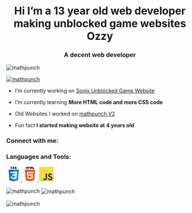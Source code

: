 <h1 align="center">Hi I’m a 13 year old web developer making unblocked game websites Ozzy</h1>
<h3 align="center">A decent web developer</h3>

<p align="left"> <img src="https://komarev.com/ghpvc/?username=mathpunch&label=Profile%20views&color=0e75b6&style=flat" alt="mathpunch" /> </p>

<p align="left"> <a href="https://github.com/ryo-ma/github-profile-trophy"><img src="https://github-profile-trophy.vercel.app/?username=mathpunch" alt="mathpunch" /></a> </p>

- I’m currently working on [Sonix Unblocked Game Website](https://solixmath.github.io/)

- I’m currently learning **More HTML code and more CSS code**

- Old Websites I worked on [mathpunch V2](https://mathpunch.github.io/)

- Fun fact **I started making website at 4 years old**

<h3 align="left">Connect with me:</h3>
<p align="left">
</p>

<h3 align="left">Languages and Tools:</h3>
<p align="left"> <a href="https://www.w3schools.com/css/" target="_blank" rel="noreferrer"> <img src="https://raw.githubusercontent.com/devicons/devicon/master/icons/css3/css3-original-wordmark.svg" alt="css3" width="40" height="40"/> </a> <a href="https://www.w3.org/html/" target="_blank" rel="noreferrer"> <img src="https://raw.githubusercontent.com/devicons/devicon/master/icons/html5/html5-original-wordmark.svg" alt="html5" width="40" height="40"/> </a> <a href="https://developer.mozilla.org/en-US/docs/Web/JavaScript" target="_blank" rel="noreferrer"> <img src="https://raw.githubusercontent.com/devicons/devicon/master/icons/javascript/javascript-original.svg" alt="javascript" width="40" height="40"/> </a> </p>

<p><img align="left" src="https://github-readme-stats.vercel.app/api/top-langs?username=mathpunch&show_icons=true&locale=en&layout=compact" alt="mathpunch" /></p>

<p>&nbsp;<img align="center" src="https://github-readme-stats.vercel.app/api?username=mathpunch&show_icons=true&locale=en" alt="mathpunch" /></p>

<p><img align="center" src="https://github-readme-streak-stats.herokuapp.com/?user=mathpunch&" alt="mathpunch" /></p>
